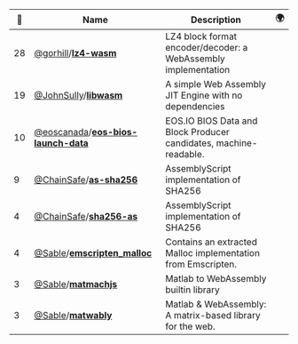 |:star2: | Name | Description | 🌍|
|---|---|---|---|
|28|[@gorhill](https://github.com/gorhill)/[**lz4-wasm**](https://github.com/gorhill/lz4-wasm)|LZ4 block format encoder/decoder: a WebAssembly implementation||
|19|[@JohnSully](https://github.com/JohnSully)/[**libwasm**](https://github.com/JohnSully/libwasm)|A simple Web Assembly JIT Engine with no dependencies||
|10|[@eoscanada](https://github.com/eoscanada)/[**eos-bios-launch-data**](https://github.com/eoscanada/eos-bios-launch-data)|EOS.IO BIOS Data and Block Producer candidates, machine-readable.||
|9|[@ChainSafe](https://github.com/ChainSafe)/[**as-sha256**](https://github.com/ChainSafe/as-sha256)|AssemblyScript implementation of SHA256||
|4|[@ChainSafe](https://github.com/ChainSafe)/[**sha256-as**](https://github.com/ChainSafe/sha256-as)|AssemblyScript implementation of SHA256||
|4|[@Sable](https://github.com/Sable)/[**emscripten_malloc**](https://github.com/Sable/emscripten_malloc)|Contains an extracted Malloc implementation from Emscripten.||
|3|[@Sable](https://github.com/Sable)/[**matmachjs**](https://github.com/Sable/matmachjs)|Matlab to WebAssembly builtin library||
|3|[@Sable](https://github.com/Sable)/[**matwably**](https://github.com/Sable/matwably)|Matlab & WebAssembly: A matrix-based library for the web.||

